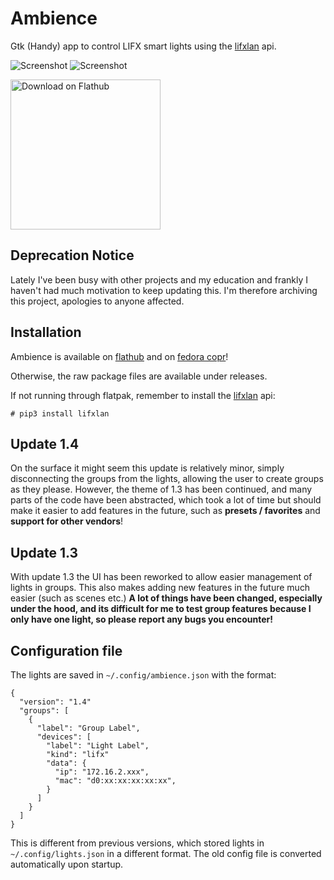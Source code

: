# Ambience

Gtk (Handy) app to control LIFX smart lights using the [lifxlan](https://github.com/mclarkk/lifxlan) api.

![Screenshot](https://raw.githubusercontent.com/LukaJankovic/Ambience/stable/screenshots/window-tiles.png)
![Screenshot](https://raw.githubusercontent.com/LukaJankovic/Ambience/stable/screenshots/window-controls.png)

<a href='https://flathub.org/apps/details/io.github.lukajankovic.ambience/'><img width='240' alt='Download on Flathub' src='https://flathub.org/assets/badges/flathub-badge-en.png'/></a>

## Deprecation Notice

Lately I've been busy with other projects and my education and frankly I haven't had much motivation to keep updating this. I'm therefore archiving this project, apologies to anyone affected.

## Installation

Ambience is available on [flathub](https://flathub.org/apps/details/io.github.lukajankovic.ambience) and on [fedora copr](https://copr.fedorainfracloud.org/coprs/lukajan/Ambience/)!

Otherwise, the raw package files are available under releases.

If not running through flatpak, remember to install the [lifxlan](https://flathub.org/apps/details/io.github.lukajankovic.ambience) api:

```
# pip3 install lifxlan
```

## Update 1.4

On the surface it might seem this update is relatively minor, simply disconnecting the groups from the lights,
allowing the user to create groups as they please. However, the theme of 1.3 has been continued, and many parts of the code have been abstracted, which took a lot of time but should make it easier to add features in the future, such as **presets / favorites** and **support for other vendors**!

## Update 1.3

With update 1.3 the UI has been reworked to allow easier management of lights in groups. This also makes adding new features in the future much easier (such as scenes etc.) **A lot of things have been changed, especially under the hood, and its difficult for me to test group features because I only have one light, so please report any bugs you encounter!**

## Configuration file
The lights are saved in `~/.config/ambience.json` with the format: 

```
{
  "version": "1.4"
  "groups": [
    {
      "label": "Group Label",
      "devices": [
        "label": "Light Label",
        "kind": "lifx"
        "data": {
          "ip": "172.16.2.xxx",
          "mac": "d0:xx:xx:xx:xx:xx",
        }
      ]
    }
  ]
}
```

This is different from previous versions, which stored lights in `~/.config/lights.json` in a different format. The old config file is converted automatically upon startup.
